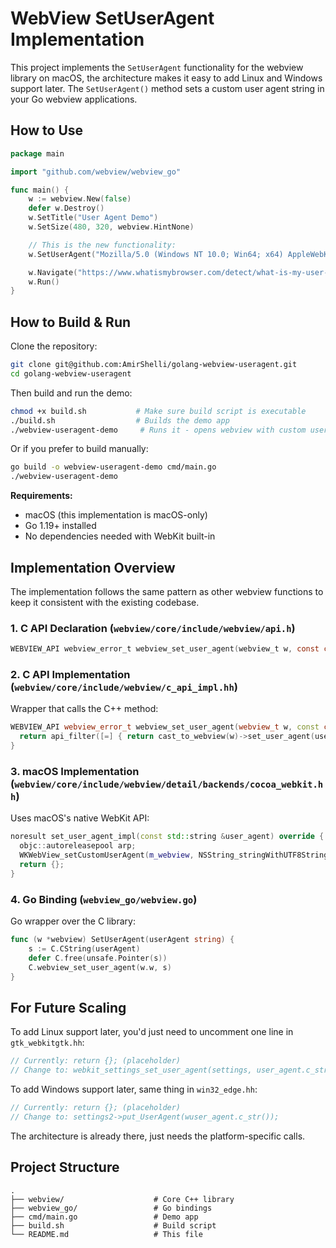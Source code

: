 # WebView SetUserAgent Implementation

This project implements the `SetUserAgent` functionality for the webview library on macOS, the architecture makes it easy to add Linux and Windows support later.
The `SetUserAgent()` method sets a custom user agent string in your Go webview applications.

## How to Use

```go
package main

import "github.com/webview/webview_go"

func main() {
    w := webview.New(false)
    defer w.Destroy()
    w.SetTitle("User Agent Demo")
    w.SetSize(480, 320, webview.HintNone)

    // This is the new functionality:
    w.SetUserAgent("Mozilla/5.0 (Windows NT 10.0; Win64; x64) AppleWebKit/537.36")

    w.Navigate("https://www.whatismybrowser.com/detect/what-is-my-user-agent/")
    w.Run()
}
```

## How to Build & Run

Clone the repository:
```bash
git clone git@github.com:AmirShelli/golang-webview-useragent.git
cd golang-webview-useragent
```

Then build and run the demo:
```bash
chmod +x build.sh           # Make sure build script is executable
./build.sh                  # Builds the demo app
./webview-useragent-demo     # Runs it - opens webview with custom user agent
```

Or if you prefer to build manually:
```bash
go build -o webview-useragent-demo cmd/main.go
./webview-useragent-demo
```

**Requirements:**
- macOS (this implementation is macOS-only)
- Go 1.19+ installed
- No dependencies needed with WebKit built-in

## Implementation Overview

The implementation follows the same pattern as other webview functions to keep it consistent with the existing codebase.

### 1. **C API Declaration** (`webview/core/include/webview/api.h`)
```c
WEBVIEW_API webview_error_t webview_set_user_agent(webview_t w, const char *user_agent);
```

### 2. **C API Implementation** (`webview/core/include/webview/c_api_impl.hh`)
Wrapper that calls the C++ method:
```cpp
WEBVIEW_API webview_error_t webview_set_user_agent(webview_t w, const char *user_agent) {
  return api_filter([=] { return cast_to_webview(w)->set_user_agent(user_agent); });
}
```

### 3. **macOS Implementation** (`webview/core/include/webview/detail/backends/cocoa_webkit.hh`)
Uses macOS's native WebKit API:
```cpp
noresult set_user_agent_impl(const std::string &user_agent) override {
  objc::autoreleasepool arp;
  WKWebView_setCustomUserAgent(m_webview, NSString_stringWithUTF8String(user_agent));
  return {};
}
```

### 4. **Go Binding** (`webview_go/webview.go`)
Go wrapper over the C library:
```go
func (w *webview) SetUserAgent(userAgent string) {
    s := C.CString(userAgent)
    defer C.free(unsafe.Pointer(s))
    C.webview_set_user_agent(w.w, s)
}
```

## For Future Scaling

To add Linux support later, you'd just need to uncomment one line in `gtk_webkitgtk.hh`:
```cpp
// Currently: return {}; (placeholder)
// Change to: webkit_settings_set_user_agent(settings, user_agent.c_str());
```

To add Windows support later, same thing in `win32_edge.hh`:
```cpp
// Currently: return {}; (placeholder)
// Change to: settings2->put_UserAgent(wuser_agent.c_str());
```

The architecture is already there, just needs the platform-specific calls.

## Project Structure

```
.
├── webview/                    # Core C++ library
├── webview_go/                 # Go bindings
├── cmd/main.go                 # Demo app
├── build.sh                    # Build script
└── README.md                   # This file
```
